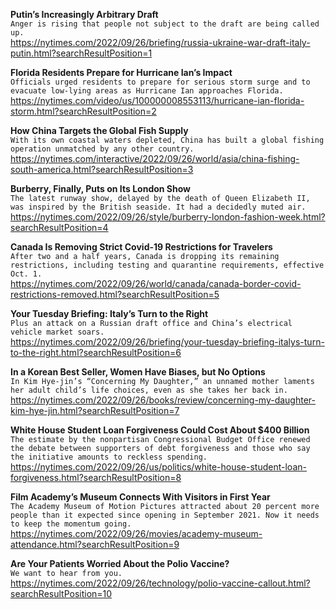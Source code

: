 **Putin’s Increasingly Arbitrary Draft**\
`Anger is rising that people not subject to the draft are being called up.`\
https://nytimes.com/2022/09/26/briefing/russia-ukraine-war-draft-italy-putin.html?searchResultPosition=1

**Florida Residents Prepare for Hurricane Ian’s Impact**\
`Officials urged residents to prepare for serious storm surge and to evacuate low-lying areas as Hurricane Ian approaches Florida.`\
https://nytimes.com/video/us/100000008553113/hurricane-ian-florida-storm.html?searchResultPosition=2

**How China Targets the Global Fish Supply**\
`With its own coastal waters depleted, China has built a global fishing operation unmatched by any other country.`\
https://nytimes.com/interactive/2022/09/26/world/asia/china-fishing-south-america.html?searchResultPosition=3

**Burberry, Finally, Puts on Its London Show**\
`The latest runway show, delayed by the death of Queen Elizabeth II, was inspired by the British seaside. It had a decidedly muted air.`\
https://nytimes.com/2022/09/26/style/burberry-london-fashion-week.html?searchResultPosition=4

**Canada Is Removing Strict Covid-19 Restrictions for Travelers**\
`After two and a half years, Canada is dropping its remaining restrictions, including testing and quarantine requirements, effective Oct. 1.`\
https://nytimes.com/2022/09/26/world/canada/canada-border-covid-restrictions-removed.html?searchResultPosition=5

**Your Tuesday Briefing: Italy’s Turn to the Right**\
`Plus an attack on a Russian draft office and China’s electrical vehicle market soars.`\
https://nytimes.com/2022/09/26/briefing/your-tuesday-briefing-italys-turn-to-the-right.html?searchResultPosition=6

**In a Korean Best Seller, Women Have Biases, but No Options**\
`In Kim Hye-jin’s “Concerning My Daughter,” an unnamed mother laments her adult child’s life choices, even as she takes her back in.`\
https://nytimes.com/2022/09/26/books/review/concerning-my-daughter-kim-hye-jin.html?searchResultPosition=7

**White House Student Loan Forgiveness Could Cost About $400 Billion**\
`The estimate by the nonpartisan Congressional Budget Office renewed the debate between supporters of debt forgiveness and those who say the initiative amounts to reckless spending.`\
https://nytimes.com/2022/09/26/us/politics/white-house-student-loan-forgiveness.html?searchResultPosition=8

**Film Academy’s Museum Connects With Visitors in First Year**\
`The Academy Museum of Motion Pictures attracted about 20 percent more people than it expected since opening in September 2021. Now it needs to keep the momentum going.`\
https://nytimes.com/2022/09/26/movies/academy-museum-attendance.html?searchResultPosition=9

**Are Your Patients Worried About the Polio Vaccine?**\
`We want to hear from you.`\
https://nytimes.com/2022/09/26/technology/polio-vaccine-callout.html?searchResultPosition=10

